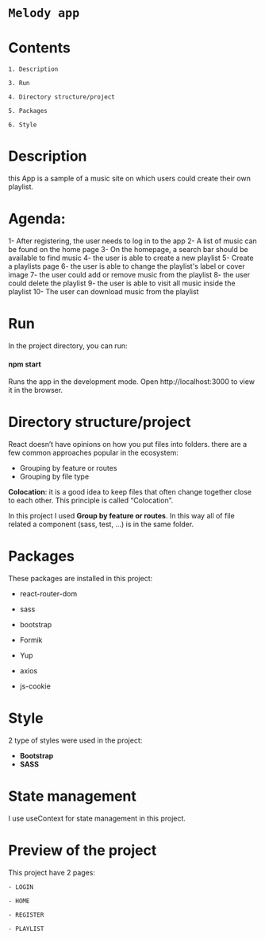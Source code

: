 # `Melody app`

# Contents

    1. Description
    
    3. Run

    4. Directory structure/project

    5. Packages

    6. Style
    
# Description

this App is a sample of a music site on which users could create their own playlist.

# Agenda:
1- After registering, the user needs to log in to the app
2- A list of music can be found on the home page
3- On the homepage, a search bar should be available to find music
4- the user is able to create a new playlist
5- Create a playlists page
6- the user is able to change the playlist's label or cover image 
7- the user could add or remove music from the playlist
8- the user could delete the playlist
9- the user is able to visit all music inside the playlist
10- The user can download music from the playlist

# Run

In the project directory, you can run:

#### npm start

Runs the app in the development mode.
Open http://localhost:3000 to view it in the browser.


# Directory structure/project

React doesn’t have opinions on how you put files into folders. there are a few common approaches popular in the ecosystem:

- Grouping by feature or routes
- Grouping by file type

**Colocation**: it is a good idea to keep files that often change together close to each other. This principle is called “Colocation”.

In this project I used **Group by feature or routes**. In this way all of file related a component (sass, test, …) is in the same folder.

# Packages

These packages are installed in this project:

- react-router-dom

- sass

- bootstrap

- Formik

- Yup

- axios

- js-cookie

# Style

2 type of styles were used in the project:

- **Bootstrap**
- **SASS**

# State management

I use useContext for state management in this project.

# Preview of the project

This project have 2 pages:

    - LOGIN

    - HOME

    - REGISTER

    - PLAYLIST

